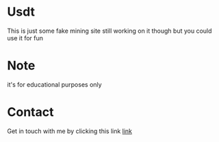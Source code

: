 # Usdt
This is just some fake mining site still working on it though but you could use it for fun
# Note
it's for educational purposes only 
# Contact 
Get in touch with me by clicking this link <a href="https://protech-three.vercel.app/">link</a>
